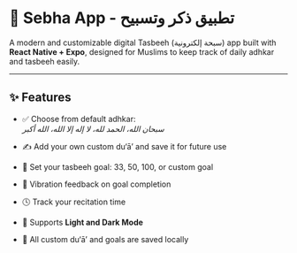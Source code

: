# 📿 Sebha App - تطبيق ذكر وتسبيح

A modern and customizable digital Tasbeeh (سبحة إلكترونية) app built with **React Native + Expo**, designed for Muslims to keep track of daily adhkar and tasbeeh easily.

---

## ✨ Features

- ✅ Choose from default adhkar:  
  _سبحان الله، الحمد لله، لا إله إلا الله، الله أكبر_

- ✍️ Add your own custom du‘āʼ and save it for future use  
- 🎯 Set your tasbeeh goal: 33, 50, 100, or custom goal  
- 📱 Vibration feedback on goal completion  
- 🕓 Track your recitation time  
- 🌙 Supports **Light and Dark Mode**  
- 💾 All custom du‘āʼ and goals are saved locally
